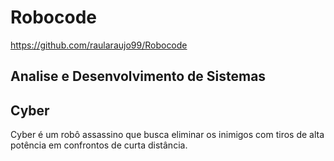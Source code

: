 # Robocode

https://github.com/raularaujo99/Robocode

## Analise e Desenvolvimento de Sistemas

## Cyber
Cyber é um robô assassino que busca eliminar os inimigos com tiros de alta potência em confrontos de curta distância.

